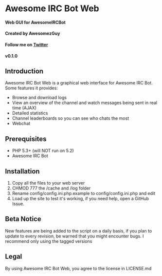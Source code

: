 # Awesome IRC Bot Web
#### Web GUI for AwesomeIRCBot
#### Created by AwesomezGuy
#### Follow me on [Twitter](http://twitter.com/AwesomezGuy)
#### v0.1.0

Introduction
------------
Awesome IRC Bot Web is a graphical web interface for Awesome IRC Bot.
Some features it provides:

* Browse and download logs
* View an overview of the channel and watch messages being sent in real time (AJAX)
* Detailed statistics
* Channel leaderboards so you can see who chats the most
* Webchat

Prerequisites
-------------
* PHP 5.3+ (will NOT run on 5.2)
* Awesome IRC Bot

Installation
-----------
1. Copy all the files to your web server
2. CHMOD 777 the /cache and /log folder
3. Rename config/config.ini.php.example to config/config.ini.php and edit
4. Load up the site to test it's working, if you need help, open a GitHub Issue.

Beta Notice
-----------
New features are being added to the script on a daily basis, if you plan to update to every revision, be warned that you might encounter bugs.
I recommend only using the tagged versions

Legal
-------------
By using Awesome IRC Bot Web, you agree to the license in LICENSE.md
